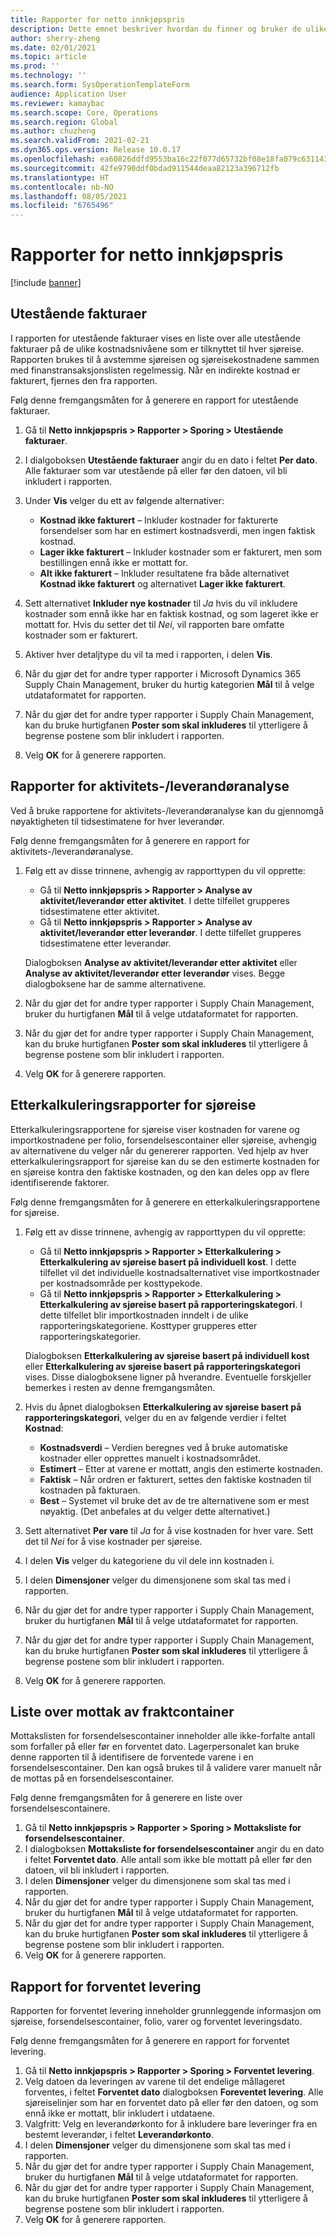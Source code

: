 ```yaml
---
title: Rapporter for netto innkjøpspris
description: Dette emnet beskriver hvordan du finner og bruker de ulike typene rapporter som er tilgjengelige for modulen Netto innkjøpspris.
author: sherry-zheng
ms.date: 02/01/2021
ms.topic: article
ms.prod: ''
ms.technology: ''
ms.search.form: SysOperationTemplateForm
audience: Application User
ms.reviewer: kamaybac
ms.search.scope: Core, Operations
ms.search.region: Global
ms.author: chuzheng
ms.search.validFrom: 2021-02-21
ms.dyn365.ops.version: Release 10.0.17
ms.openlocfilehash: ea60826ddfd9553ba16c22f077d65732bf08e18fa079c6311431d35dd9aaa99f
ms.sourcegitcommit: 42fe9790ddf0bdad911544deaa82123a396712fb
ms.translationtype: HT
ms.contentlocale: nb-NO
ms.lasthandoff: 08/05/2021
ms.locfileid: "6765496"
---
```

# <a name="landed-cost-reports"></a>Rapporter for netto innkjøpspris

[!include [banner](../../includes/banner.md)]

## <a name="outstanding-invoices"></a>Utestående fakturaer

I rapporten for utestående fakturaer vises en liste over alle utestående fakturaer på de ulike kostnadsnivåene som er tilknyttet til hver sjøreise. Rapporten brukes til å avstemme sjøreisen og sjøreisekostnadene sammen med finanstransaksjonslisten regelmessig. Når en indirekte kostnad er fakturert, fjernes den fra rapporten.

Følg denne fremgangsmåten for å generere en rapport for utestående fakturaer.

1. Gå til **Netto innkjøpspris \> Rapporter \> Sporing \> Utestående fakturaer**.
1. I dialgoboksen **Utestående fakturaer** angir du en dato i feltet **Per dato**. Alle fakturaer som var utestående på eller før den datoen, vil bli inkludert i rapporten.
1. Under **Vis** velger du ett av følgende alternativer:

    - **Kostnad ikke fakturert** – Inkluder kostnader for fakturerte forsendelser som har en estimert kostnadsverdi, men ingen faktisk kostnad.
    - **Lager ikke fakturert** – Inkluder kostnader som er fakturert, men som bestillingen ennå ikke er mottatt for.
    - **Alt ikke fakturert** – Inkluder resultatene fra både alternativet **Kostnad ikke fakturert** og alternativet **Lager ikke fakturert**.

1. Sett alternativet **Inkluder nye kostnader** til *Ja* hvis du vil inkludere kostnader som ennå ikke har en faktisk kostnad, og som lageret ikke er mottatt for. Hvis du setter det til *Nei*, vil rapporten bare omfatte kostnader som er fakturert.
1. Aktiver hver detaljtype du vil ta med i rapporten, i delen **Vis**.
1. Når du gjør det for andre typer rapporter i Microsoft Dynamics 365 Supply Chain Management, bruker du hurtig kategorien **Mål** til å velge utdataformatet for rapporten.
1. Når du gjør det for andre typer rapporter i Supply Chain Management, kan du bruke hurtigfanen **Poster som skal inkluderes** til ytterligere å begrense postene som blir inkludert i rapporten.
1. Velg **OK** for å generere rapporten.

## <a name="activityprovider-analysis-reports"></a>Rapporter for aktivitets-/leverandøranalyse

Ved å bruke rapportene for aktivitets-/leverandøranalyse kan du gjennomgå nøyaktigheten til tidsestimatene for hver leverandør.

Følg denne fremgangsmåten for å generere en rapport for aktivitets-/leverandøranalyse.

1. Følg ett av disse trinnene, avhengig av rapporttypen du vil opprette:

    - Gå til **Netto innkjøpspris \> Rapporter \> Analyse av aktivitet/leverandør etter aktivitet**. I dette tilfellet grupperes tidsestimatene etter aktivitet.
    - Gå til **Netto innkjøpspris \> Rapporter \> Analyse av aktivitet/leverandør etter leverandør**. I dette tilfellet grupperes tidsestimatene etter leverandør.

    Dialogboksen **Analyse av aktivitet/leverandør etter aktivitet** eller **Analyse av aktivitet/leverandør etter leverandør** vises. Begge dialogboksene har de samme alternativene.

1. Når du gjør det for andre typer rapporter i Supply Chain Management, bruker du hurtigfanen **Mål** til å velge utdataformatet for rapporten.
1. Når du gjør det for andre typer rapporter i Supply Chain Management, kan du bruke hurtigfanen **Poster som skal inkluderes** til ytterligere å begrense postene som blir inkludert i rapporten.
1. Velg **OK** for å generere rapporten.

## <a name="voyage-costing-reports"></a>Etterkalkuleringsrapporter for sjøreise

Etterkalkuleringsrapportene for sjøreise viser kostnaden for varene og importkostnadene per folio, forsendelsescontainer eller sjøreise, avhengig av alternativene du velger når du genererer rapporten. Ved hjelp av hver etterkalkuleringsrapport for sjøreise kan du se den estimerte kostnaden for en sjøreise kontra den faktiske kostnaden, og den kan deles opp av flere identifiserende faktorer.

Følg denne fremgangsmåten for å generere en etterkalkuleringsrapportene for sjøreise.

1. Følg ett av disse trinnene, avhengig av rapporttypen du vil opprette:

    - Gå til **Netto innkjøpspris \> Rapporter \> Etterkalkulering \> Etterkalkulering av sjøreise basert på individuell kost**. I dette tilfellet vil det individuelle kostnadsalternativet vise importkostnader per kostnadsområde per kosttypekode.
    - Gå til **Netto innkjøpspris \> Rapporter \> Etterkalkulering \> Etterkalkulering av sjøreise basert på rapporteringskategori**. I dette tilfellet blir importkostnaden inndelt i de ulike rapporteringskategoriene. Kosttyper grupperes etter rapporteringskategorier.

    Dialogboksen **Etterkalkulering av sjøreise basert på individuell kost** eller **Etterkalkulering av sjøreise basert på rapporteringskategori** vises. Disse dialogboksene ligner på hverandre. Eventuelle forskjeller bemerkes i resten av denne fremgangsmåten.

1. Hvis du åpnet dialogboksen **Etterkalkulering av sjøreise basert på rapporteringskategori**, velger du en av følgende verdier i feltet **Kostnad**:

    - **Kostnadsverdi** – Verdien beregnes ved å bruke automatiske kostnader eller opprettes manuelt i kostnadsområdet.
    - **Estimert** – Etter at varene er mottatt, angis den estimerte kostnaden.
    - **Faktisk** – Når ordren er fakturert, settes den faktiske kostnaden til kostnaden på fakturaen.
    - **Best** – Systemet vil bruke det av de tre alternativene som er mest nøyaktig. (Det anbefales at du velger dette alternativet.)

1. Sett alternativet **Per vare** til *Ja* for å vise kostnaden for hver vare. Sett det til *Nei* for å vise kostnader per sjøreise.
1. I delen **Vis** velger du kategoriene du vil dele inn kostnaden i.
1. I delen **Dimensjoner** velger du dimensjonene som skal tas med i rapporten.
1. Når du gjør det for andre typer rapporter i Supply Chain Management, bruker du hurtigfanen **Mål** til å velge utdataformatet for rapporten.
1. Når du gjør det for andre typer rapporter i Supply Chain Management, kan du bruke hurtigfanen **Poster som skal inkluderes** til ytterligere å begrense postene som blir inkludert i rapporten.
1. Velg **OK** for å generere rapporten.

## <a name="shipping-container-receipts-list"></a>Liste over mottak av fraktcontainer

Mottakslisten for forsendelsescontainer inneholder alle ikke-forfalte antall som forfaller på eller før en forventet dato. Lagerpersonalet kan bruke denne rapporten til å identifisere de forventede varene i en forsendelsescontainer. Den kan også brukes til å validere varer manuelt når de mottas på en forsendelsescontainer.

Følg denne fremgangsmåten for å generere en liste over forsendelsescontainere.

1. Gå til **Netto innkjøpspris \> Rapporter \> Sporing \> Mottaksliste for forsendelsescontainer**.
1. I dialogboksen **Mottaksliste for forsendelsescontainer** angir du en dato i feltet **Forventet dato**. Alle antall som ikke ble mottatt på eller før den datoen, vil bli inkludert i rapporten.
1. I delen **Dimensjoner** velger du dimensjonene som skal tas med i rapporten.
1. Når du gjør det for andre typer rapporter i Supply Chain Management, bruker du hurtigfanen **Mål** til å velge utdataformatet for rapporten.
1. Når du gjør det for andre typer rapporter i Supply Chain Management, kan du bruke hurtigfanen **Poster som skal inkluderes** til ytterligere å begrense postene som blir inkludert i rapporten.
1. Velg **OK** for å generere rapporten.

## <a name="expected-delivery-report"></a>Rapport for forventet levering

Rapporten for forventet levering inneholder grunnleggende informasjon om sjøreise, forsendelsescontainer, folio, varer og forventet leveringsdato.

Følg denne fremgangsmåten for å generere en rapport for forventet levering.

1. Gå til **Netto innkjøpspris \> Rapporter \> Sporing \> Forventet levering**.
1. Velg datoen da leveringen av varene til det endelige mållageret forventes, i feltet **Forventet dato** dialogboksen **Foreventet levering**. Alle sjøreiselinjer som har en forventet dato på eller før den datoen, og som ennå ikke er mottatt, blir inkludert i utdataene.
1. Valgfritt: Velg en leverandørkonto for å inkludere bare leveringer fra en bestemt leverandør, i feltet **Leverandørkonto**.
1. I delen **Dimensjoner** velger du dimensjonene som skal tas med i rapporten.
1. Når du gjør det for andre typer rapporter i Supply Chain Management, bruker du hurtigfanen **Mål** til å velge utdataformatet for rapporten.
1. Når du gjør det for andre typer rapporter i Supply Chain Management, kan du bruke hurtigfanen **Poster som skal inkluderes** til ytterligere å begrense postene som blir inkludert i rapporten.
1. Velg **OK** for å generere rapporten.
